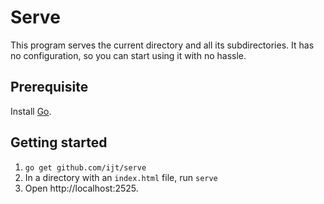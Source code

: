 # Serve

This program serves the current directory and all its subdirectories.
It has no configuration, so you can start using it with no hassle.

## Prerequisite
Install [Go](https://golang.org).

## Getting started
1. `go get github.com/ijt/serve`
2. In a directory with an `index.html` file, run `serve`
3. Open http://localhost:2525.
